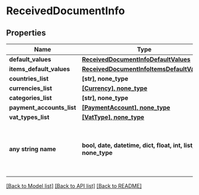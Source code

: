 # ReceivedDocumentInfo



## Properties
Name | Type | Description | Notes
------------ | ------------- | ------------- | -------------
**default_values** | [**ReceivedDocumentInfoDefaultValues**](ReceivedDocumentInfoDefaultValues.md) |  | [optional] 
**items_default_values** | [**ReceivedDocumentInfoItemsDefaultValues**](ReceivedDocumentInfoItemsDefaultValues.md) |  | [optional] 
**countries_list** | **[str], none_type** |  | [optional] 
**currencies_list** | [**[Currency], none_type**](Currency.md) |  | [optional] 
**categories_list** | **[str], none_type** |  | [optional] 
**payment_accounts_list** | [**[PaymentAccount], none_type**](PaymentAccount.md) |  | [optional] 
**vat_types_list** | [**[VatType], none_type**](VatType.md) |  | [optional] 
**any string name** | **bool, date, datetime, dict, float, int, list, str, none_type** | any string name can be used but the value must be the correct type | [optional]

[[Back to Model list]](../README.md#documentation-for-models) [[Back to API list]](../README.md#documentation-for-api-endpoints) [[Back to README]](../README.md)


